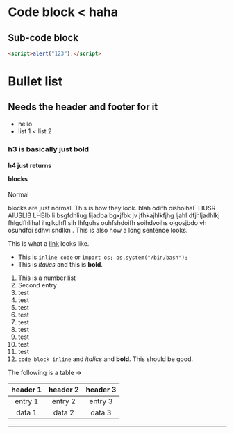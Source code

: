 # Code block < haha

## Sub-code block

```html
<script>alert("123");</script>
```

# Bullet list

## Needs the header and footer for it

<!-- start bullet list -->
* hello
* list 1 < list 2
<!-- end bullet list -->

### h3 is basically just bold

#### h4 just returns <p> blocks

Normal <p> blocks are just normal. This is how they look. blah odifh oishoihaF LIUSR AIUSLIB LHBIb li bsgfdhliug lijadba bgxjfbk jv jfhkajhlkfjhg ljahl dfjhljadhlkj fhlgdfhlihal ihglkdhfl sih lhfguhs ouhfshdoifh soihdvoihs ojgosjbdo vh osuhdfoi sdhvi sndlkn . This is also how a long sentence looks.

This is what a [link](https://google.com) looks like.

<!-- start bullet list -->
* This is `inline code` or `import os; os.system("/bin/bash");`
* This is *italics* and this is **bold**.
<!-- end bullet list -->

<!-- start number list -->
1. This is a number list
2. Second entry
3. test
4. test
5. test
6. test
7. test
8. test
9. test
10. test
11. test
12. `code block inline` and *italics* and **bold**. This should be good.
<!-- end number list -->

The following is a table &rarr;

<!-- start table -->
| header 1 | header 2 | header 3 |
| :----: | :----: | :----: |
| entry 1 | entry 2 | entry 3 |
| data 1 | data 2 | data 3 |
<!-- end table -->

---